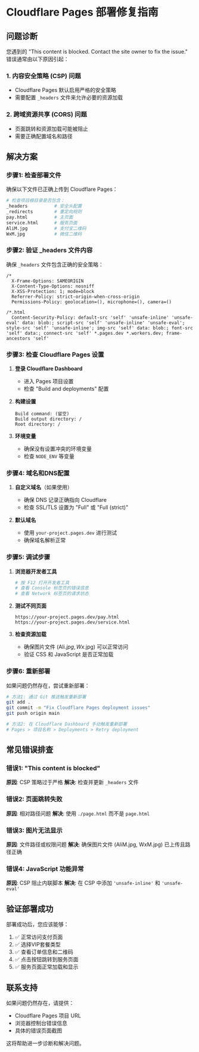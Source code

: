 # Cloudflare Pages 部署修复指南

## 问题诊断
您遇到的 "This content is blocked. Contact the site owner to fix the issue." 错误通常由以下原因引起：

### 1. 内容安全策略 (CSP) 问题
- Cloudflare Pages 默认启用严格的安全策略
- 需要配置 `_headers` 文件来允许必要的资源加载

### 2. 跨域资源共享 (CORS) 问题
- 页面跳转和资源加载可能被阻止
- 需要正确配置域名和路径

## 解决方案

### 步骤1: 检查部署文件
确保以下文件已正确上传到 Cloudflare Pages：

```bash
# 检查项目根目录是否包含：
_headers          # 安全头配置
_redirects        # 重定向规则
pay.html          # 主页面
service.html      # 服务页面
AliM.jpg          # 支付宝二维码
WxM.jpg           # 微信二维码
```

### 步骤2: 验证 _headers 文件内容
确保 `_headers` 文件包含正确的安全策略：

```
/*
  X-Frame-Options: SAMEORIGIN
  X-Content-Type-Options: nosniff
  X-XSS-Protection: 1; mode=block
  Referrer-Policy: strict-origin-when-cross-origin
  Permissions-Policy: geolocation=(), microphone=(), camera=()

/*.html
  Content-Security-Policy: default-src 'self' 'unsafe-inline' 'unsafe-eval' data: blob:; script-src 'self' 'unsafe-inline' 'unsafe-eval'; style-src 'self' 'unsafe-inline'; img-src 'self' data: blob:; font-src 'self' data:; connect-src 'self' *.pages.dev *.workers.dev; frame-ancestors 'self'
```

### 步骤3: 检查 Cloudflare Pages 设置

1. **登录 Cloudflare Dashboard**
   - 进入 Pages 项目设置
   - 检查 "Build and deployments" 配置

2. **构建设置**
   ```
   Build command: (留空)
   Build output directory: /
   Root directory: /
   ```

3. **环境变量**
   - 确保没有设置冲突的环境变量
   - 检查 `NODE_ENV` 等变量

### 步骤4: 域名和DNS配置

1. **自定义域名**（如果使用）
   - 确保 DNS 记录正确指向 Cloudflare
   - 检查 SSL/TLS 设置为 "Full" 或 "Full (strict)"

2. **默认域名**
   - 使用 `your-project.pages.dev` 进行测试
   - 确保域名解析正常

### 步骤5: 调试步骤

1. **浏览器开发者工具**
   ```bash
   # 按 F12 打开开发者工具
   # 查看 Console 标签页的错误信息
   # 查看 Network 标签页的请求状态
   ```

2. **测试不同页面**
   ```
   https://your-project.pages.dev/pay.html
   https://your-project.pages.dev/service.html
   ```

3. **检查资源加载**
   - 确保图片文件 (Ali$.jpg, Wx$.jpg) 可以正常访问
   - 验证 CSS 和 JavaScript 是否正常加载

### 步骤6: 重新部署

如果问题仍然存在，尝试重新部署：

```bash
# 方法1: 通过 Git 推送触发重新部署
git add .
git commit -m "Fix Cloudflare Pages deployment issues"
git push origin main

# 方法2: 在 Cloudflare Dashboard 手动触发重新部署
# Pages > 项目名称 > Deployments > Retry deployment
```

## 常见错误排查

### 错误1: "This content is blocked"
**原因**: CSP 策略过于严格
**解决**: 检查并更新 `_headers` 文件

### 错误2: 页面跳转失败
**原因**: 相对路径问题
**解决**: 使用 `./page.html` 而不是 `page.html`

### 错误3: 图片无法显示
**原因**: 文件路径或权限问题
**解决**: 确保图片文件 (AliM.jpg, WxM.jpg) 已上传且路径正确

### 错误4: JavaScript 功能异常
**原因**: CSP 阻止内联脚本
**解决**: 在 CSP 中添加 `'unsafe-inline'` 和 `'unsafe-eval'`

## 验证部署成功

部署成功后，您应该能够：

1. ✅ 正常访问支付页面
2. ✅ 选择VIP套餐类型
3. ✅ 查看订单信息和二维码
4. ✅ 点击按钮跳转到服务页面
5. ✅ 服务页面正常加载和显示

## 联系支持

如果问题仍然存在，请提供：
- Cloudflare Pages 项目 URL
- 浏览器控制台错误信息
- 具体的错误页面截图

这将帮助进一步诊断和解决问题。